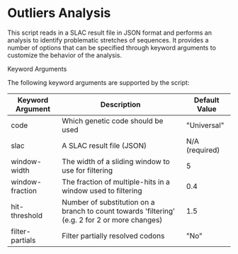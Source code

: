 # Outliers Analysis

This script reads in a SLAC result file in JSON format and performs an analysis to identify problematic stretches of sequences. It provides a number of options that can be specified through keyword arguments to customize the behavior of the analysis.

Keyword Arguments

The following keyword arguments are supported by the script:

| Keyword Argument |	Description	| Default Value |
| ---------------- | ------------ | ------------- |
| code | 	Which genetic code should be used	| "Universal"
| slac |	A SLAC result file (JSON) |	N/A (required)
| window-width | The width of a sliding window to use for filtering |	5 |
| window-fraction	| The fraction of multiple-hits in a window used to filtering	| 0.4 |
| hit-threshold	| Number of substitution on a branch to count towards 'filtering' (e.g. 2 for 2 or more changes) |	1.5
| filter-partials	| Filter partially resolved codons | 	"No"
